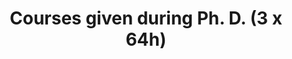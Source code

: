 ---
title: Courses given during Ph. D. (3 x 64h)
summary: "
<table>
<tr bgcolor=\"#ddd\" >
        <td width =18% ><b>Name     </b></td>
        <td width =5%><b>Type</b></td>
        <td width =5%><b>Hours</b></td>
        <td width =15%><b>Diploma - #Students</b></td>
        <td width =15%><b>Description</b></td>
        <td width =10%><b>Year</b></td>
        <td width =12%><b>Created materials</b></td>
        <td width =10%><b>Misc. info</b></td>
    </tr>
    <tr>
        <td>Computer Architecture</td>
        <td>TD</td>
        <td>10</td>
        <td>Bachelor 1st Year <BR> 40 Students </td>
        <td>Low-level architecture, CARDIAC,  Assembly, C</td>
        <td>2019 - 2020</td>
        <td></td>
        <td></td>
    </tr>
    <tr bgcolor=\"#eee\">
        <td>Network Algorithms</td>
        <td>TP<BR>TD</td>
        <td>48<BR>24</td>
        <td>Bachelor 3rd year <BR> 30 Students</td>
        <td>Sockets (C), Congestion control</td>
        <td>2019 - 2023</td>
        <td>Projects, Exams</td>
        <td></td>
    </tr>
    <tr>
        <td>Local Networks</td>
        <td>TP</td>
        <td>12</td>
        <td>Pro. Bachelor <BR> 14 Students</td>
        <td>Niveau 2 et 3 <BR> STP, ARP, VLAN</td>
        <td>2019 - 2020</td>
        <td>Pratical Session</td>
        <td></td>
    </tr>
    <tr bgcolor=\"#eee\">
        <td>Local Networks</td>
        <td>TP <BR> TD <BR> CM</td>
        <td>16 <BR> 12 <BR> 24</td>
        <td>Bachelor 3rd Year <BR> 60 Students</td>
        <td>Layer 2 and 3. <BR> ECC, STP, VLAN</td>
        <td>2020 - 2023</td>
        <td>Magistral Courses <BR> Projects, Exams</td>
        <td>Co-responsability</td>
    </tr>
    <tr>
        <td>Inter-Domain Routing</td>
        <td>TP</td>
        <td>42 </td>
        <td>Master , Eng. School <BR> 15 Students </td>
        <td>BGP, MPLS, VPN,<BR>  Router configuration</td>
        <td>2019 - 2023</td>
        <td>Practical sessions <BR> and Project</td>
        <td>Introduced Mini-Internet as main tool</td>
    </tr>
</table>
"
tags:
- CoursesPHD

# Optional external URL for project (replaces project detail page).
---